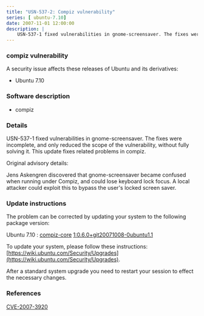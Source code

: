 ```yaml
---
title: "USN-537-2: Compiz vulnerability"
series: [ ubuntu-7.10]
date: 2007-11-01 12:00:00
description: |
    USN-537-1 fixed vulnerabilities in gnome-screensaver. The fixes were incomplete, and only reduced the scope of the vulnerability, without fully solving it. This update fixes related problems in compiz.
--- 
```

 
 


### compiz vulnerability

A security issue affects these releases of Ubuntu and its derivatives:

* Ubuntu 7.10

### Software description

* compiz 

### Details

USN-537-1 fixed vulnerabilities in gnome-screensaver. The fixes were incomplete, and only reduced the scope of the vulnerability, without fully solving it. This update fixes related problems in compiz.

Original advisory details:

 Jens Askengren discovered that gnome-screensaver became confused when running under Compiz, and could lose keyboard lock focus. A local attacker could exploit this to bypass the user&#39;s locked screen saver. 

### Update instructions

The problem can be corrected by updating your system to the following package version:

Ubuntu 7.10
 : [compiz-core](https://launchpad.net/ubuntu/+source/compiz) <span> [1:0.6.0+git20071008-0ubuntu1.1](https://launchpad.net/ubuntu/+source/compiz/1:0.6.0+git20071008-0ubuntu1.1) </span> 

To update your system, please follow these instructions: [https://wiki.ubuntu.com/Security/Upgrades](https://wiki.ubuntu.com/Security/Upgrades).

After a standard system upgrade you need to restart your session to effect the necessary changes. 

### References

 
 [CVE-2007-3920](http://people.ubuntu.com/~ubuntu-security/cve/CVE-2007-3920)
 

